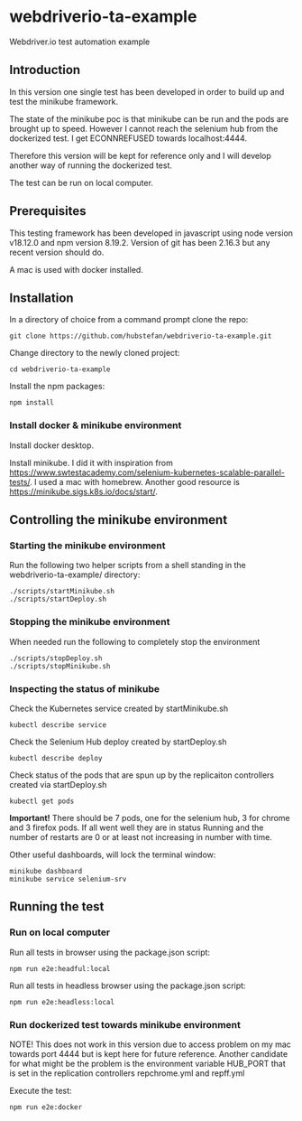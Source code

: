 # webdriverio-ta-example
Webdriver.io test automation example

## Introduction
In this version one single test has been developed in order to build up and test the minikube framework. 

The state of the minikube poc is that minikube can be run and the pods are brought up to speed. However I cannot reach the selenium hub from the dockerized test. I get ECONNREFUSED towards localhost:4444.

Therefore this version will be kept for reference only and I will develop another way of running the dockerized test.

The test can be run on local computer.

## Prerequisites

This testing framework has been developed in javascript using node version v18.12.0 and npm version 8.19.2.
Version of git has been 2.16.3 but any recent version should do.

A mac is used with docker installed.


## Installation

In a directory of choice from a command prompt clone the repo:
```
git clone https://github.com/hubstefan/webdriverio-ta-example.git
```

Change directory to the newly cloned project:
```
cd webdriverio-ta-example
```

Install the npm packages:
```
npm install
```
### Install docker & minikube environment
Install docker desktop.

Install minikube. I did it with inspiration from https://www.swtestacademy.com/selenium-kubernetes-scalable-parallel-tests/. I used a mac with homebrew. 
Another good resource is https://minikube.sigs.k8s.io/docs/start/.


## Controlling the minikube environment
### Starting the minikube environment
Run the following two helper scripts from a shell standing in the webdriverio-ta-example/ directory:

```
./scripts/startMinikube.sh
./scripts/startDeploy.sh
```
### Stopping the minikube environment
When needed run the following to completely stop the environment
```
./scripts/stopDeploy.sh
./scripts/stopMinikube.sh
```

### Inspecting the status of minikube

Check the Kubernetes service created by startMinikube.sh
```
kubectl describe service
```

Check the Selenium Hub deploy created by startDeploy.sh
```
kubectl describe deploy
```

Check status of the pods that are spun up by the replicaiton controllers created via startDeploy.sh
```
kubectl get pods
```
**Important!** There should be 7 pods, one for the selenium hub, 3 for chrome and 3 firefox pods. If all went well they are in status Running and the number of restarts are 0 or at least not increasing in number with time.

Other useful dashboards, will lock the terminal window:
```
minikube dashboard
minikube service selenium-srv
```

## Running the test
### Run on local computer

Run all tests in browser using the package.json script:
```
npm run e2e:headful:local
```

Run all tests in headless browser using the package.json script:
```
npm run e2e:headless:local
```
### Run dockerized test towards minikube environment
NOTE! This does not work in this version due to access problem on my mac towards port 4444 but is kept here for future reference.
Another candidate for what might be the problem is the environment variable HUB_PORT that is set in the replication controllers repchrome.yml and repff.yml

Execute the test:
```
npm run e2e:docker
```
